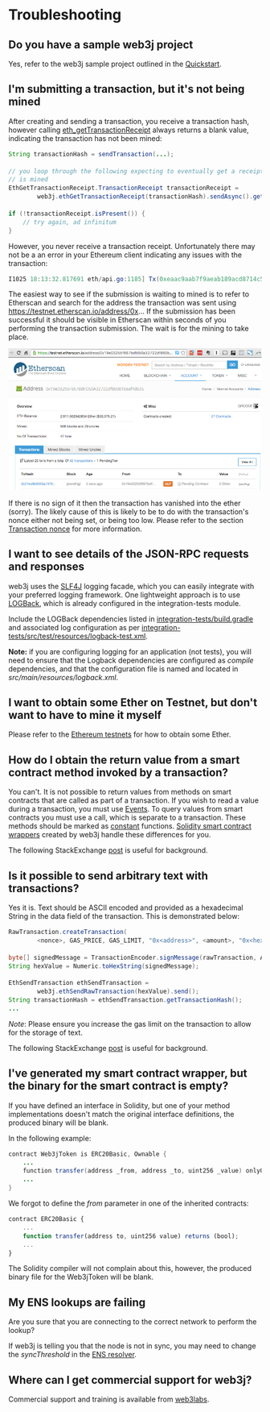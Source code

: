 Troubleshooting
===============

Do you have a sample web3j project
----------------------------------

Yes, refer to the web3j sample project outlined in the [Quickstart](../quickstart.md).

I'm submitting a transaction, but it's not being mined
--------------------------------------------------------

After creating and sending a transaction, you receive a transaction hash, however calling [eth_getTransactionReceipt](https://eth.wiki/json-rpc/API#eth_gettransactionreceipt) always returns a blank value, indicating the transaction has not been
mined:

```java
String transactionHash = sendTransaction(...);

// you loop through the following expecting to eventually get a receipt once the transaction
// is mined
EthGetTransactionReceipt.TransactionReceipt transactionReceipt =
        web3j.ethGetTransactionReceipt(transactionHash).sendAsync().get();

if (!transactionReceipt.isPresent()) {
    // try again, ad infinitum
}
```

However, you never receive a transaction receipt. Unfortunately there may not be a an error in your Ethereum client indicating any issues with the transaction:

```java
I1025 18:13:32.817691 eth/api.go:1185] Tx(0xeaac9aab7f9aeab189acd8714c5a60c7424f86820884b815c4448cfcd4d9fc79) to: 0x9c98e381edc5fe1ac514935f3cc3edaa764cf004
```

The easiest way to see if the submission is waiting to mined is to refer to Etherscan and search for the address the transaction was sent using <https://testnet.etherscan.io/address/0x>\... If the submission has been successful it should be visible in Etherscan within seconds of you performing the transaction submission. The wait is for the mining to take place.

![image](../img/pending_transaction.png)



If there is no sign of it then the transaction has vanished into the ether (sorry). The likely cause of this is likely to be to do with the transaction's nonce either not being set, or being too low. Please refer to the section [Transaction nonce](../transactions/transactions.md#the-transaction-nonce) for more information.

I want to see details of the JSON-RPC requests and responses
------------------------------------------------------------

web3j uses the [SLF4J](https://www.slf4j.org/) logging facade, which you can easily integrate with your preferred logging framework. One lightweight approach is to use [LOGBack](https://logback.qos.ch/), which is already configured in the integration-tests module.

Include the LOGBack dependencies listed in [integration-tests/build.gradle](https://github.com/web3j/web3j/blob/master/integration-tests/build.gradle#L7) and associated log configuration as per [integration-tests/src/test/resources/logback-test.xml](https://github.com/web3j/web3j/blob/master/integration-tests/src/test/resources/logback-test.xml).

**Note:** if you are configuring logging for an application (not tests), you will need to ensure that the Logback dependencies are configured as *compile* dependencies, and that the configuration file is named and
located in *src/main/resources/logback.xml*.

I want to obtain some Ether on Testnet, but don't want to have to mine it myself
---------------------------------------------------------------------------------

Please refer to the [Ethereum testnets](../transactions/ethereum_testnets.md) for how to obtain some Ether.

How do I obtain the return value from a smart contract method invoked by a transaction?
---------------------------------------------------------------------------------------

You can't. It is not possible to return values from methods on smart contracts that are called as part of a transaction. If you wish to read a value during a transaction, you must use [Events](http://solidity.readthedocs.io/en/develop/contracts.html#events). To query values from smart contracts you must use a call, which is separate to a transaction. These methods should be marked as [constant](http://solidity.readthedocs.io/en/develop/contracts.html?highlight=constant#constant-functions) functions. [Solidity smart contract wrappers](../smart_contracts/construction_and_deployment.md#solidity-smart-contract-wrappers) created by web3j handle these differences for you.

The following StackExchange [post](http://ethereum.stackexchange.com/questions/765/what-is-the-difference-between-a-transaction-and-a-call) is useful for background.

Is it possible to send arbitrary text with transactions?
--------------------------------------------------------

Yes it is. Text should be ASCII encoded and provided as a hexadecimal String in the data field of the transaction. This is demonstrated below:

```java
RawTransaction.createTransaction(
        <nonce>, GAS_PRICE, GAS_LIMIT, "0x<address>", <amount>, "0x<hex encoded text>");

byte[] signedMessage = TransactionEncoder.signMessage(rawTransaction, ALICE);
String hexValue = Numeric.toHexString(signedMessage);

EthSendTransaction ethSendTransaction =
        web3j.ethSendRawTransaction(hexValue).send();
String transactionHash = ethSendTransaction.getTransactionHash();
...
```

*Note*: Please ensure you increase the gas limit on the transaction to allow for the storage of text.

The following StackExchange [post](http://ethereum.stackexchange.com/questions/2466/how-do-i-send-an-arbitary-message-to-an-ethereum-address) is useful for background.

I've generated my smart contract wrapper, but the binary for the smart contract is empty?
------------------------------------------------------------------------------------------

If you have defined an interface in Solidity, but one of your method implementations doesn't match the original interface definitions, the produced binary will be blank.

In the following example:

```java
contract Web3jToken is ERC20Basic, Ownable {
    ...
    function transfer(address _from, address _to, uint256 _value) onlyOwner returns (bool) {
    ...
}
```

We forgot to define the *from* parameter in one of the inherited contracts:

```javascript
contract ERC20Basic {
    ...
    function transfer(address to, uint256 value) returns (bool);
    ...
}
```

The Solidity compiler will not complain about this, however, the produced binary file for the Web3jToken will be blank.

My ENS lookups are failing
--------------------------

Are you sure that you are connecting to the correct network to perform the lookup?

If web3j is telling you that the node is not in sync, you may need to change the *syncThreshold* in the
[ENS resolver](../advanced/ethereum_name_service.md#web3j-implementation).

Where can I get commercial support for web3j?
---------------------------------------------

Commercial support and training is available from [web3labs](https://www.web3labs.com/).
